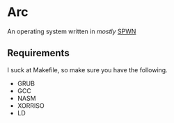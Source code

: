 # Arc
An operating system written in *mostly* [SPWN](https://github.com/Spu7Nix/SPWN-language)

## Requirements
I suck at Makefile, so make sure you have the following.

- GRUB
- GCC
- NASM
- XORRISO
- LD